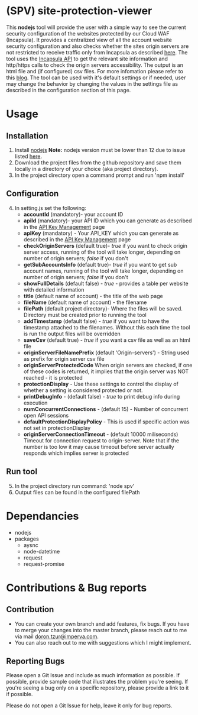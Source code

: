 # (SPV) site-protection-viewer
This **nodejs** tool will provide the user with a simple way to see the current security configuration of the websites protected by our Cloud WAF (Incapsula). It provides a centralized view of all the account website security configuration and also checks whether the sites origin servers are not restricted to receive traffic only from Incapsula as described [here](https://support.incapsula.com/hc/en-us/articles/200627570-Restricting-direct-access-to-your-website-Incapsula-s-IP-addresses-). The tool uses the [Incapsula API](https://docs.incapsula.com/Content/API/api.htm) to get the relevant site information and http/https calls to check the origin servers accessibility.
The output is an html file and (if configured) csv files. 
For more infomation please refer to this [blog](https://www.imperva.com/blog/enhance-imperva-cloud-waf-with-a-new-management-tool-in-the-imperva-github/).
The tool can be used with it's default settings or if needed, user may change the behavior by changing the values in the settings file as described in the configuration section of this page.

# Usage
## Installation
1. Install [nodejs](https://nodejs.org/en/download/) 
   **Note:** nodejs version must be lower than 12 due to issue listed [here](https://github.com/nodejs/node/issues/27711).
2. Download the project files from the github repository and save them locally in a directory of your choice (aka project directory).
3. In the project directory open a command prompt and run 'npm install'
## Configuration
4. In setting.js set the following:
   - **accountId** (mandatory)- your account ID
   - **apiId** (mandatory)- your API ID which you can generate as described in the [API Key Management](https://docs.incapsula.com/Content/management-console-and-settings/api-keys.htm) page
   - **apiKey** (mandatory) - Your API_KEY which you can generate as described in the [API Key Management](https://docs.incapsula.com/Content/management-console-and-settings/api-keys.htm) page
   - **checkOriginServers** (default true)- *true* if you want to check origin server access, running of the tool will take longer, depending on number of origin servers; *false* if you don't
   - **getSubAccountsInfo** (default true)- *true* if you want to get sub account names, running of the tool will take longer, depending on number of origin servers; *false* if you don't
   - **showFullDetails** (default false) - *true* - provides a table per website with detailed information
   - **title** (default name of account) - the title of the web page
   - **fileName** (default name of account) - the filename
   - **filePath** (default project directory)- Where the files will be saved. Directory must be created prior to running the tool
   - **addTimestamp** (default false) - *true* if you want to have the timestamp attached to the filenames. Without this each time the tool is run the output files will be overridden
   - **saveCsv** (default true) - *true* if you want a csv file as well as an html file
   - **originServerFileNamePrefix** (default 'Origin-servers') - String used as prefix for origin server csv file
   - **originServerProtectedCode** When origin servers are checked, if one of these codes is returned, it implies that the origin server was NOT reached - it is protected
   - **protectionDisplay** - Use these settings to control the display of whether a setting is considered protected or not.
   - **printDebugInfo** - (default false) - *true* to print debug info during execution	
   - **numConcurrentConnections** - (default 15) - Number of concurrent open API sessions
   - **defaultProtectionDisplayPolicy** - This is used if specific action was not set in protectionDisplay
   - **originServerConnectionTimeout** - (default 10000 miliseconds) Timeout for connection request to origin-server. Note that if the number is too low it may cause timeout before server actually responds which implies server is protected
   
## Run tool
5.  In the project directory run command: 'node spv'
6.  Output files can be found in the configured filePath

# Dependancies
- nodejs
- packages
  - aysnc
  - node-datetime
  - request
  - request-promise
  
# Contributions & Bug reports
## Contribution
- You can create your own branch and add features, fix bugs.
If you have to merge your changes into the master branch, please reach out to me via mail doron.tzur@imperva.com.
- You can also reach out to me with suggestions which I might implement.

## Reporting Bugs
Please open a Git Issue and include as much information as possible. If possible, provide sample code that illustrates the problem you're seeing. If you're seeing a bug only on a specific repository, please provide a link to it if possible.

Please do not open a Git Issue for help, leave it only for bug reports.
